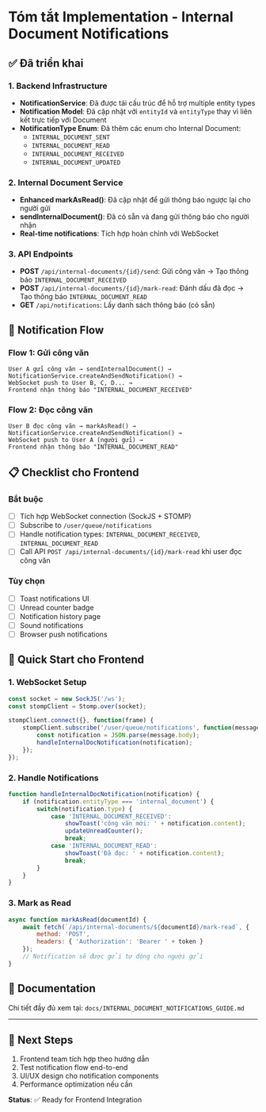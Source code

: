 # Tóm tắt Implementation - Internal Document Notifications

## ✅ Đã triển khai

### 1. Backend Infrastructure
- **NotificationService**: Đã được tái cấu trúc để hỗ trợ multiple entity types
- **Notification Model**: Đã cập nhật với `entityId` và `entityType` thay vì liên kết trực tiếp với Document
- **NotificationType Enum**: Đã thêm các enum cho Internal Document:
  - `INTERNAL_DOCUMENT_SENT`
  - `INTERNAL_DOCUMENT_READ` 
  - `INTERNAL_DOCUMENT_RECEIVED`
  - `INTERNAL_DOCUMENT_UPDATED`

### 2. Internal Document Service
- **Enhanced markAsRead()**: Đã cập nhật để gửi thông báo ngược lại cho người gửi
- **sendInternalDocument()**: Đã có sẵn và đang gửi thông báo cho người nhận
- **Real-time notifications**: Tích hợp hoàn chỉnh với WebSocket

### 3. API Endpoints
- **POST** `/api/internal-documents/{id}/send`: Gửi công văn → Tạo thông báo `INTERNAL_DOCUMENT_RECEIVED`
- **POST** `/api/internal-documents/{id}/mark-read`: Đánh dấu đã đọc → Tạo thông báo `INTERNAL_DOCUMENT_READ`
- **GET** `/api/notifications`: Lấy danh sách thông báo (có sẵn)

## 🔄 Notification Flow

### Flow 1: Gửi công văn
```
User A gửi công văn → sendInternalDocument() → 
NotificationService.createAndSendNotification() →
WebSocket push to User B, C, D... →
Frontend nhận thông báo "INTERNAL_DOCUMENT_RECEIVED"
```

### Flow 2: Đọc công văn
```
User B đọc công văn → markAsRead() →
NotificationService.createAndSendNotification() →
WebSocket push to User A (người gửi) →
Frontend nhận thông báo "INTERNAL_DOCUMENT_READ"
```

## 📋 Checklist cho Frontend

### Bắt buộc
- [ ] Tích hợp WebSocket connection (SockJS + STOMP)
- [ ] Subscribe to `/user/queue/notifications`
- [ ] Handle notification types: `INTERNAL_DOCUMENT_RECEIVED`, `INTERNAL_DOCUMENT_READ`
- [ ] Call API `POST /api/internal-documents/{id}/mark-read` khi user đọc công văn

### Tùy chọn
- [ ] Toast notifications UI
- [ ] Unread counter badge
- [ ] Notification history page
- [ ] Sound notifications
- [ ] Browser push notifications

## 🚀 Quick Start cho Frontend

### 1. WebSocket Setup
```javascript
const socket = new SockJS('/ws');
const stompClient = Stomp.over(socket);

stompClient.connect({}, function(frame) {
    stompClient.subscribe('/user/queue/notifications', function(message) {
        const notification = JSON.parse(message.body);
        handleInternalDocNotification(notification);
    });
});
```

### 2. Handle Notifications
```javascript
function handleInternalDocNotification(notification) {
    if (notification.entityType === 'internal_document') {
        switch(notification.type) {
            case 'INTERNAL_DOCUMENT_RECEIVED':
                showToast('công văn mới: ' + notification.content);
                updateUnreadCounter();
                break;
            case 'INTERNAL_DOCUMENT_READ':
                showToast('Đã đọc: ' + notification.content);
                break;
        }
    }
}
```

### 3. Mark as Read
```javascript
async function markAsRead(documentId) {
    await fetch(`/api/internal-documents/${documentId}/mark-read`, {
        method: 'POST',
        headers: { 'Authorization': 'Bearer ' + token }
    });
    // Notification sẽ được gửi tự động cho người gửi
}
```

## 📖 Documentation

Chi tiết đầy đủ xem tại: `docs/INTERNAL_DOCUMENT_NOTIFICATIONS_GUIDE.md`

---

## 🎯 Next Steps

1. Frontend team tích hợp theo hướng dẫn
2. Test notification flow end-to-end
3. UI/UX design cho notification components
4. Performance optimization nếu cần

**Status**: ✅ Ready for Frontend Integration
